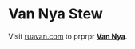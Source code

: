 # Van Nya Stew

Visit [ruavan.com](https://ruavan.com "Van Nya Stew") to prprpr [**Van Nya**](https://github.com/prprnya "@prprnya").
